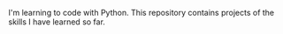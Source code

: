 I'm learning to code with Python. This repository contains projects of the skills I have learned so far. 
